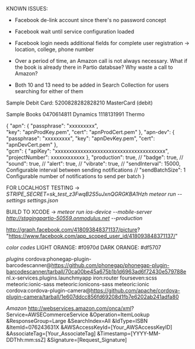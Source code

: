KNOWN ISSUES:

- Facebook de-link account since there's no password concept
- Facebook wait until service configuration loaded
- Facebook login needs additional fields for complete user registration -> location, college, phone number

- Over a period of time, an Amazon call is not always necessary. What if the book is already there in Partio databsae? Why waste a call to Amazon?
- Both 10 and 13 need to be added in Search Collection for users searching for either of them

Sample Debit Card:
5200828282828210  MasterCard (debit)

Sample Books
0470614811 Dynamics
1118131991 Thermo


{
  "apn": {
    "passphrase": "xxxxxxxxx",  
    "key": "apnProdKey.pem",
    "cert": "apnProdCert.pem"
  },
  "apn-dev": {
    "passphrase": "xxxxxxxxx",
    "key": "apnDevKey.pem",
    "cert": "apnDevCert.pem"
  },  
  "gcm": {
    "apiKey": "xxxxxxxxxxxxxxxxxxxxxxxxxxxxxxxxxxxxxxx",
    "projectNumber": xxxxxxxxxxxx
  },
  "production": true,
  // "badge": true,
  // "sound": true,
  // "alert": true,
  // "vibrate": true,
  // "sendInterval": 15000,  Configurable interval between sending notifications
  // "sendBatchSize": 1  Configurable number of notifications to send per batch
}


FOR LOCALHOST TESTING ->
*STRIPE_SECRET=sk_test_z3FwqB2S5uJxnQGRGKBA1Hzh meteor run --settings settings.json*

BUILD TO XCODE -> 
*meteor run ios-device --mobile-server http://stagingpartio-50559.onmodulus.net --production*

http://graph.facebook.com/418093848371137/picture?
"https://www.facebook.com/app_scoped_user_id/418093848371137/"



<Committing in Branch: books>

*color codes*
LIGHT ORANGE: #f0970d 
DARK ORANGE: #df5707

*plugins*
cordova:phonegap-plugin-barcodescanner@https://github.com/phonegap/phonegap-plugin-barcodescanner/tarball/70ca00be45a675b1b1d6963ad6f72430e579788e
nl.x-services.plugins.launchmyapp
iron:router fourseven:scss meteoric:ionic-sass meteoric:ionicons-sass meteoric:ionic
cordova:cordova-plugin-camera@https://github.com/apache/cordova-plugin-camera/tarball/1e607ddcc856fd69208d1fb7e6202ab241adfa80



*Amazon*
http://webservices.amazon.com/onca/xml?
  Service=AWSECommerceService
  &Operation=ItemLookup
  &ResponseGroup=Large
  &SearchIndex=All
  &IdType=ISBN
  &ItemId=076243631X
  &AWSAccessKeyId=[Your_AWSAccessKeyID]
  &AssociateTag=[Your_AssociateTag]
  &Timestamp=[YYYY-MM-DDThh:mm:ssZ]
  &Signature=[Request_Signature]


